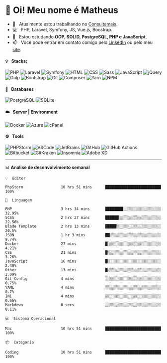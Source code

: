 # 👋 Oi! Meu nome é Matheus

- 🔭 &nbsp; Atualmente estou trabalhando no [Consultamais](https://consultamais.com.br/).
- 💻 &nbsp; PHP, Laravel, Symfony, JS, Vue.js, Boostrap.
- 🌱 &nbsp; Estou estudando **OOP, SOLID, PostgreSQL, PHP e JavaScript**.
- 📫 &nbsp; Você pode entrar em contato comigo pelo [LinkedIn](https://www.linkedin.com/in/matheuscamargoxavier/) ou pelo meu [site](https://matheuscamargo.co).

#### 💡 &nbsp; Stacks:
![PHP](https://img.shields.io/badge/-PHP-777BB4?&logo=php&logoColor=FFFFFF)
![Laravel](https://img.shields.io/badge/-Laravel-FF2D20?&logo=laravel&logoColor=FFFFFF)
![Symfony](https://img.shields.io/badge/-Symfony-000000?&logo=symfony&logoColor=FFFFFF)
![HTML](https://img.shields.io/badge/-HTML-E34F26?&logo=html5&logoColor=FFFFFF)
![CSS](https://img.shields.io/badge/-CSS-1572B6?&logo=css3&logoColor=FFFFFF)
![Sass](https://img.shields.io/badge/-Sass-CC6699?&logo=sass&logoColor=FFFFFF)
![JavaScript](https://img.shields.io/badge/-JavaScript-F7DF1E?&logo=javascript&logoColor=FFFFFF)
![jQuery](https://img.shields.io/badge/-jQuery-0769AD?&logo=jquery&logoColor=FFFFFF)
![Gulp](https://img.shields.io/badge/-Gulp-CF4647?&logo=gulp&logoColor=FFFFFF)
![Bootstrap](https://img.shields.io/badge/-Bootstrap-7952B3?&logo=bootstrap&logoColor=FFFFFF)
![Git](https://img.shields.io/badge/-Git-F05032?&logo=git&logoColor=FFFFFF)
![Composer](https://img.shields.io/badge/-Composer-885630?&logo=composer&logoColor=FFFFFF)
![Yarn](https://img.shields.io/badge/-Yarn-2C8EBB?&logo=yarn&logoColor=FFFFFF)
![NPM](https://img.shields.io/badge/-npm-CB3837?&logo=npm&logoColor=FFFFFF)

#### 💾 &nbsp; Databases
![PostgreSQL](https://img.shields.io/badge/-PostgreSQL-336791?&logo=PostgreSQL&logoColor=FFFFFF)
![SQLite](https://img.shields.io/badge/-SQLite-003B57?&logo=SQLite&logoColor=FFFFFF)

#### ☁️ &nbsp; Server | Environment
![Docker](https://img.shields.io/badge/-Docker-2496ED?&logo=docker&logoColor=FFFFFF)
![Azure](https://img.shields.io/badge/-Azure-0089D6?&logo=microsoft%20azure&logoColor=FFFFFF)
![cPanel](https://img.shields.io/badge/-cPanel-FF6C2C?&logo=cpanel&logoColor=FFFFFF)

#### ⚙️ &nbsp; Tools
![PHPStorm](https://img.shields.io/badge/-PHPStorm-000000?&logo=PHPStorm&logoColor=FFFFFF)
![VSCode](https://img.shields.io/badge/-VSCode-007ACC?&logo=Visual%20Studio%20Code&logoColor=FFFFFF) 
![JetBrains](https://img.shields.io/badge/-JetBrains-000000?&logo=jetbrains&logoColor=FFFFFF) 
![GitHub](https://img.shields.io/badge/-GitHub-181717?&logo=github&logoColor=FFFFFF) 
![GitHub Actions](https://img.shields.io/badge/-GitHub%20Actions-181717?&logo=GitHub%20Actions&logoColor=FFFFFF) 
![Bitbucket](https://img.shields.io/badge/-Bitbucket-0052CC?&logo=bitbucket&logoColor=FFFFFF)
![GitKraken](https://img.shields.io/badge/-GitKraken-179287?&logo=GitKraken&logoColor=FFFFFF)
![Insomnia](https://img.shields.io/badge/-Insomnia-5849BE?&logo=Insomnia&logoColor=FFFFFF)
![Adobe XD](https://img.shields.io/badge/-Adobe%20XD-FF61F6?&logo=adobe%20xd&logoColor=FFFFFF) 
_______

📊  **Analise de desenvolvimento semanal**
```text
💡  Editor

PhpStorm                 10 hrs 51 mins      █████████████████████████       100%
```
```text
💬  Linguagem

PHP                      3 hrs 34 mins       ████████░░░░░░░░░░░░░░░░░     32.95%
SCSS                     2 hrs 27 mins       ██████░░░░░░░░░░░░░░░░░░░     22.56%
Blade Template           2 hrs 13 mins       █████░░░░░░░░░░░░░░░░░░░░      20.5%
JSON                     1 hr 3 mins         ██░░░░░░░░░░░░░░░░░░░░░░░      9.74%
Docker                   27 mins             █░░░░░░░░░░░░░░░░░░░░░░░░      4.21%
CSS                      21 mins             █░░░░░░░░░░░░░░░░░░░░░░░░      3.26%
JavaScript               16 mins             █░░░░░░░░░░░░░░░░░░░░░░░░      2.48%
Other                    13 mins             █░░░░░░░░░░░░░░░░░░░░░░░░      2.09%
Git Config               4 mins              ░░░░░░░░░░░░░░░░░░░░░░░░░      0.75%
YAML                     4 mins              ░░░░░░░░░░░░░░░░░░░░░░░░░       0.7%
INI                      4 mins              ░░░░░░░░░░░░░░░░░░░░░░░░░      0.66%
Markdown                 0 secs              ░░░░░░░░░░░░░░░░░░░░░░░░░      0.11%
```
```text
💻  Sistema Operacional

Mac                      10 hrs 51 mins      █████████████████████████       100%
```
```text
📦  Categoria

Coding                   10 hrs 51 mins      █████████████████████████       100%
```
